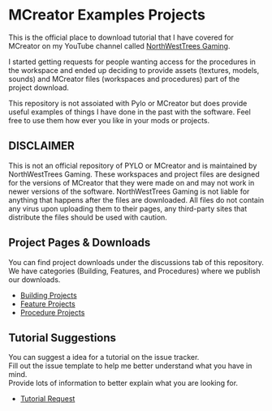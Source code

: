 # MCreator Examples Projects
This is the official place to download tutorial that I have covered for MCreator on my YouTube channel called [NorthWestTrees Gaming](https://www.youtube.com/channel/UC8XYkALuEvGlKhza5Uyb7uQ).   
  
I started getting requests for people wanting access for the procedures in the workspace and ended up deciding to provide assets (textures, models, sounds) and MCreator files (workspaces and procedures) part of the project download.   
  
This repository is not assoiated with Pylo or MCreator but does provide useful examples of things I have done in the past with the software. Feel free to use them how ever you like in your mods or projects.

## DISCLAIMER
This is not an official repository of PYLO or MCreator and is maintained by NorthWestTrees Gaming. These workspaces and project files are designed for the versions of MCreator that they were made on and may not work in newer versions of the software. NorthWestTrees Gaming is not liable for anything that happens after the files are downloaded. All files do not contain any virus upon uploading them to their pages, any third-party sites that distribute the files should be used with caution.

## Project Pages & Downloads
You can find project downloads under the discussions tab of this repository.  
We have categories (Building, Features, and Procedures) where we publish our downloads.
- [Building Projects](https://github.com/MCreator-Examples/Projects/discussions/categories/-building-projects)
- [Feature Projects](https://github.com/MCreator-Examples/Projects/discussions/categories/-feature-projects)
- [Procedure Projects](https://github.com/MCreator-Examples/Projects/discussions/categories/-procedure-projects)

## Tutorial Suggestions
You can suggest a idea for a tutorial on the issue tracker.  
Fill out the issue template to help me better understand what you have in mind.  
Provide lots of information to better explain what you are looking for.  
- [Tutorial Request](https://github.com/MCreator-Examples/Projects/issues/new?assignees=&labels=tutorial&template=feature_request.yml)
